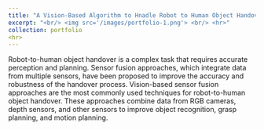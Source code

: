 ```yaml
---
title: "A Vision-Based Algorithm to Hnadle Robot to Human Object Handover Tasks"
excerpt: "<br/> <img src='/images/portfolio-1.png'> <br/> <hr>"
collection: portfolio
<hr>
---
```


Robot-to-human object handover is a complex task that requires accurate perception and planning. Sensor fusion approaches, which integrate data from multiple sensors, have been proposed to improve the accuracy and robustness of the handover process. Vision-based sensor fusion approaches are the most commonly used techniques for robot-to-human object handover. These approaches combine data from RGB cameras, depth sensors, and other sensors to improve object recognition, grasp planning, and motion planning.


